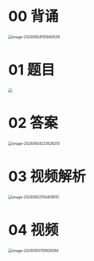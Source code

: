 # 00 背诵

<img src="https://cvp.oss-cn-shanghai.aliyuncs.com/202409241558164.png" alt="image-20240924155840539" style="zoom:50%;" />



# 01 题目

<img src="https://cvp.oss-cn-shanghai.aliyuncs.com/202409121822527.png" style="zoom:50%;" />



# 02 答案

<img src="https://cvp.oss-cn-shanghai.aliyuncs.com/202409242235466.png" alt="image-20240924223526210" style="zoom:50%;" />



# 03 视频解析

<img src="https://cvp.oss-cn-shanghai.aliyuncs.com/202409221544223.png" alt="image-20240922154409551" style="zoom:50%;" />



# 04 视频

<img src="https://cvp.oss-cn-shanghai.aliyuncs.com/202409131109450.png" alt="image-20240913110929284" style="zoom:50%;" />

